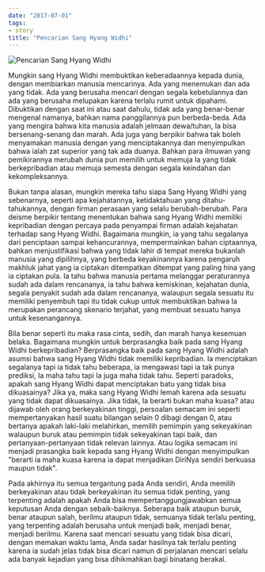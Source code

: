 ```yaml
---
date: "2017-07-01"
tags:
- story
title: "Pencarian Sang Hyang Widhi"
---
```


![Pencarian Sang Hyang Widhi](https://catatankemalasan.files.wordpress.com/2023/07/pencarian-sang-hyang-widhi.jpg)

Mungkin sang Hyang Widhi membuktikan keberadaannya kepada dunia, dengan membiarkan manusia mencarinya. Ada yang menemukan dan ada yang tidak. Ada yang berusaha mencari dengan segala kebetulannya dan ada yang berusaha melupakan karena terlalu rumit untuk dipahami. Dibuktikan dengan saat ini atau saat dahulu, tidak ada yang benar-benar mengenal namanya, bahkan nama panggilannya pun berbeda-beda. Ada yang mengira bahwa kita manusia adalah jelmaan dewa/tuhan, Ia bisa bersenang-senang dan marah. Ada juga yang berpikir bahwa tak boleh menyamakan manusia dengan yang menciptakannya dan menyimpulkan bahwa ialah zat superior yang tak ada duanya. Bahkan para ilmuwan yang pemikirannya merubah dunia pun memilih untuk memuja Ia yang tidak berkepribadian atau memuja semesta dengan segala keindahan dan kekompleksannya. 

Bukan tanpa alasan, mungkin mereka tahu siapa Sang Hyang Widhi yang sebenarnya, seperti apa kejahatannya, ketidaktahuan yang ditahu-tahukannya, dengan firman perasaan yang selalu berubah-berubah. Para deisme berpikir tentang menentukan bahwa sang Hyang Widhi memiliki kepribadian dengan percaya pada penyampai firman adalah kejahatan terhadap sang Hyang Widhi. Bagaimana mungkin, ia yang tahu segalanya dari penciptaan sampai kehancurannya, mempermainkan bahan ciptaannya, bahkan menjustifikasi bahwa yang tidak lahir di tempat mereka bukanlah manusia yang dipilihnya, yang berbeda keyakinannya karena pengaruh makhluk jahat yang ia ciptakan ditempatkan ditempat yang paling hina yang ia ciptakan pula. Ia tahu bahwa manusia pertama melanggar peraturannya sudah ada dalam rencananya, ia tahu bahwa kemiskinan, kejahatan dunia, segala penyakit sudah ada dalam rencananya, walaupun segala sesuatu itu memiliki penyembuh tapi itu tidak cukup untuk membuktikan bahwa Ia merupakan perancang skenario terjahat, yang membuat sesuatu hanya untuk kesenangannya. 

Bila benar seperti itu maka rasa cinta, sedih, dan marah hanya kesemuan belaka. Bagaimana mungkin untuk berprasangka baik pada sang Hyang Widhi berkepribadian? Berprasangka baik pada sang Hyang Widhi adalah asumsi bahwa sang Hyang Widhi tidak memiliki kepribadian. Ia menciptakan segalanya tapi ia tidak tahu beberapa, ia mengawasi tapi ia tak punya prediksi, Ia maha tahu tapi Ia juga maha tidak tahu. Seperti paradoks, apakah sang Hyang Widhi dapat menciptakan batu yang tidak bisa dikuasainya? Jika ya, maka sang Hyang Widhi lemah karena ada sesuatu yang tidak dapat dikuasainya. Jika tidak, Ia berarti bukan maha kuasa? atau dijawab oleh orang berkeyakinan tinggi, persoalan semacam ini seperti mempertanyakan hasil suatu bilangan selain 0 dibagi dengan 0, atau bertanya apakah laki-laki melahirkan, memilih pemimpin yang sekeyakinan walaupun buruk atau pemimpin tidak sekeyakinan tapi baik, dan pertanyaan-pertanyaan tidak relevan lainnya. Atau logika semacam ini menjadi prasangka baik kepada sang Hyang Widhi dengan menyimpulkan "berarti ia maha kuasa karena ia dapat menjadikan DiriNya sendiri berkuasa maupun tidak". 

Pada akhirnya itu semua tergantung pada Anda sendiri, Anda memilih berkeyakinan atau tidak berkeyakinan itu semua tidak penting, yang terpenting adalah apakah Anda bisa mempertanggungjawabkan semua keputusan Anda dengan sebaik-baiknya. Seberapa baik ataupun buruk, benar ataupun salah, berilmu ataupun tidak, semuanya tidak terlalu penting, yang terpenting adalah berusaha untuk menjadi baik, menjadi benar, menjadi berilmu. Karena saat mencari sesuatu yang tidak bisa dicari, dengan memakan waktu lama, Anda sadar hasilnya tak terlalu penting karena ia sudah jelas tidak bisa dicari namun di perjalanan mencari selalu ada banyak kejadian yang bisa dihikmahkan bagi binatang berakal.